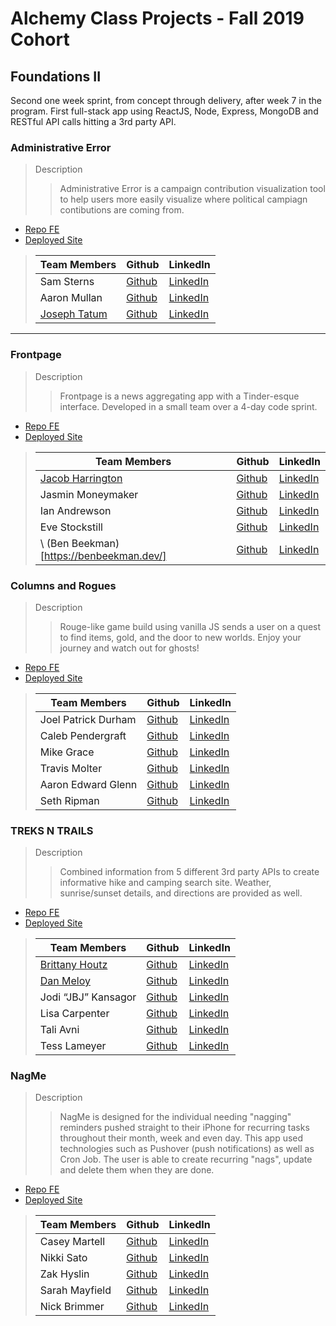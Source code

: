 # Alchemy Class Projects - Fall 2019 Cohort

## Foundations II
Second one week sprint, from concept through delivery, after week 7 in the program.  First full-stack app using ReactJS, Node, Express, MongoDB and RESTful API calls hitting a 3rd party API.
### Administrative Error 
> Description 
>>Administrative Error is a campaign contribution visualization tool to help users more easily visualize where political campiagn contibutions are coming from.
* [Repo FE](https://github.com/administrativeError/campaign-project)
* [Deployed Site](http://administrative-error.herokuapp.com/index.html?redirect=%2F)

>| Team Members  | Github  | LinkedIn  |
>|---|---|---|
>| Sam Sterns | [Github](https://github.com/samSterns)   | [LinkedIn](https://www.linkedin.com/in/samsterns/)   |
>|  Aaron Mullan | [Github](https://github.com/AaronMullan)   | [LinkedIn](https://www.linkedin.com/in/aaron-mullan/)   |
>|  [Joseph Tatum](https://www.josephtatum.com/) | [Github](https://github.com/josephtatum)   | [LinkedIn](https://www.josephtatum.com)   |

___

### Frontpage

> Description 
>>Frontpage is a news aggregating app with a Tinder-esque interface. Developed in a small team over a 4-day code sprint.

* [Repo FE](https://github.com/Alchemy-Frontpage/Frontpage)
* [Deployed Site](https://front-pagenews.herokuapp.com/)

>| Team Members  | Github  | LinkedIn  |
>|---|---|---|
>| [Jacob Harrington](jharrington.io)  | [Github](https://github.com/yaycub)   | [LinkedIn](https://www.linkedin.com/in/jacob-harrington-569203a1/)|
>|  Jasmin Moneymaker | [Github](https://github.com/JMoneymaker)   | [LinkedIn](https://www.linkedin.com/in/jasminmoneymaker/)   |
>|  Ian Andrewson| [Github](https://github.com/ianandrewson)   | [LinkedIn](https://www.linkedin.com/in/ianandrewson/)   |
>|  Eve Stockstill | [Github](https://github.com/evestockstill)   | [LinkedIn](https://www.linkedin.com/in/evestockstill/)   |
>\ (Ben Beekman)[https://benbeekman.dev/] | [Github](https://github.com/beekman)| [LinkedIn](https://benbeekman.dev/)

### Columns and Rogues

> Description 
>>Rouge-like game build using vanilla JS sends a user on a quest to find items, gold, and the door to new worlds. Enjoy your journey and watch out for ghosts!

* [Repo FE](https://github.com/columns-and-rogues/columns-and-rogues)
* [Deployed Site](https://columns-and-rogues.herokuapp.com/)

>| Team Members  | Github  | LinkedIn  |
>|---|---|---|
>| Joel Patrick Durham| [Github](https://github.com/joelpdurham)   | [LinkedIn](https://www.linkedin.com/in/joel-patrick-durham)   |
>|  Caleb Pendergraft | [Github](https://github.com/cackmed)   | [LinkedIn](https://www.linkedin.com/in/caleb-pendergraft/)   |
>|  Mike Grace| [Github](https://github.com/TravelFiend)   | [LinkedIn](https://www.linkedin.com/in/mikeegrace/)   |
>|  Travis Molter | [Github](Link)   | [LinkedIn](ttps://www.linkedin.com/in/travismolter/)   |
>|  Aaron Edward Glenn | [Github](https://github.com/AaronEdwardGlenn)   | [LinkedIn](https://www.linkedin.com/in/aaronedwardglenn/)   |
>| Seth Ripman| [Github](https://github.com/sethripman)   | [LinkedIn](https://www.linkedin.com/in/seth-ripman-32201215b/) |

### TREKS N TRAILS

> Description 
>>Combined information from 5 different 3rd party APIs to create informative hike and camping search site. Weather, sunrise/sunset details, and directions are provided as well.

* [Repo FE](https://github.com/Plant-Parenthood/treks-n-tents)
* [Deployed Site](https://treksntrails.herokuapp.com/index.html?redirect=%2F)

>| Team Members  | Github  | LinkedIn  |
>|---|---|---|
>|  [Brittany Houtz](https://www.brittanyhoutz.com/) | [Github](https://github.com/llastflowers)   | [LinkedIn](https://www.linkedin.com/in/brittanyhoutz/)   |
>|  [Dan Meloy](https://danmeloy.dev/) | [Github](https://github.com/drmeloy)   | [LinkedIn](https://www.linkedin.com/in/dan-meloy/)   |
>|  Jodi “JBJ” Kansagor | [Github](https://github.com/jodinkansagor)   | [LinkedIn](https://jodinkansagor.com)   |
>| Lisa Carpenter | [Github](https://github.com/licarpen)   | [LinkedIn](https://www.linkedin.com/in/lisacarpenter256/)   |
>|  Tali Avni | [Github](https://github.com/avnit77)   | [LinkedIn](https://www.linkedin.com/in/tali-avni/)   |
>|  Tess Lameyer | [Github](https://github.com/tess-jl)   | [LinkedIn](https://www.linkedin.com/in/tesslameyer/)   |

### NagMe

> Description 
>>NagMe is designed for the individual needing "nagging" reminders pushed straight to their iPhone for recurring tasks throughout their month, week and even day. This app used technologies such as Pushover (push notifications) as well as Cron Job. The user is able to create recurring "nags", update and delete them when they are done.

* [Repo FE](https://github.com/Plant-Parenthood/treks-n-tents)
* [Deployed Site](https://treksntrails.herokuapp.com/index.html?redirect=%2F)

>| Team Members  | Github  | LinkedIn  |
>|---|---|---|
>|  Casey Martell | [Github](https://github.com/drmartell)   | [LinkedIn](https://www.linkedin.com/in/drmartell/)   |
>|  Nikki Sato | [Github](https://github.com/nikkisato)   | [LinkedIn](https://www.linkedin.com/in/nikkisato/)   |
>|  Zak Hyslin | [Github](https://github.com/rapscalan)   | [LinkedIn](www.linkedin.com/in/zak-hyslin)   |
>|  Sarah Mayfield | [Github](https://github.com/okFox)   | [LinkedIn](https://www.linkedin.com/in/sarah-mayfield/)   |
>|  Nick Brimmer | [Github](https://github.com/NickBrimmer)   | [LinkedIn](https://www.linkedin.com/in/nick-brimmer/)   |
